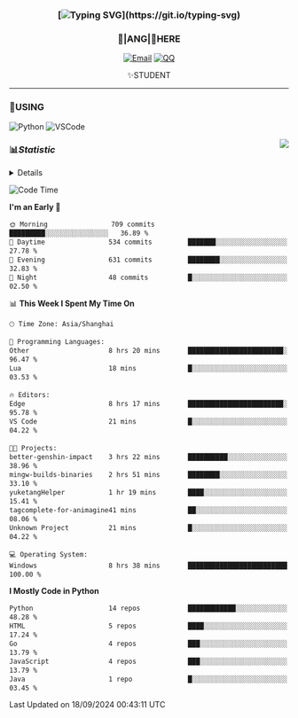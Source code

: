 <div align="center">


### [![Typing SVG](https://readme-typing-svg.herokuapp.com?size=25&duration=2500&color=8C43EA&vCenter=true&width=200&height=40&lines=%F0%9F%8C%B1ANGJustinl%F0%9F%8C%B1+!)](https://git.io/typing-svg)


### 🥛|**ANG**|🥛HERE



[![Email](https://img.shields.io/badge/Email-ANGJustin@163.com-6A5ACD?style=flat-square&logoColor=fff)](mailto:ANGJustinl@163.com)
[![QQ](https://img.shields.io/badge/QQ-77139032-98FB98?style=flat-square&logoColor=fff)](https://qm.qq.com/cgi-bin/qm/qr?k=mcs-cON_aPNfc3hO8-H7lWJHDX-5nKr7&noverify=0)




✨STUDENT 

</div>

---

### 🎨USING

![Python](https://img.shields.io/badge/-Python-blue?style=flat-square&logo=Python&logoColor=fff)
![VSCode](https://img.shields.io/badge/-VSCode-blue?style=flat-square&logo=visualstudiocode&logoColor=fff)


<a href="#">
  <img align="right" src="https://github-readme-stats.vercel.app/api?username=ANGJustinl&count_private=true&show_icons=true&hide_border=true&bg_color=15,f2f7fd,E0EAFC" />
</a>




### 📊*Statistic* 

<details>

<p align="center">
   <img src="github-metrics.svg" alt="typing-svg">
</p>

[![Github activity graph](https://github-readme-activity-graph.angforever.top/graph?username=ANGJustinl&theme=dracula)](https://github.com/ANGJustinl/ANGJustinl)
![image](https://github.com/ANGJustinl/ANGJustinl/assets/96008766/f6c957b8-b907-482a-8804-4c1f944d4b60)
</details>

<!--START_SECTION:waka-->
![Code Time](http://img.shields.io/badge/Code%20Time-284%20hrs%2049%20mins-blue)

**I'm an Early 🐤** 

```text
🌞 Morning                709 commits         █████████░░░░░░░░░░░░░░░░   36.89 % 
🌆 Daytime                534 commits         ███████░░░░░░░░░░░░░░░░░░   27.78 % 
🌃 Evening                631 commits         ████████░░░░░░░░░░░░░░░░░   32.83 % 
🌙 Night                  48 commits          █░░░░░░░░░░░░░░░░░░░░░░░░   02.50 % 
```


📊 **This Week I Spent My Time On** 

```text
🕑︎ Time Zone: Asia/Shanghai

💬 Programming Languages: 
Other                    8 hrs 20 mins       ████████████████████████░   96.47 % 
Lua                      18 mins             █░░░░░░░░░░░░░░░░░░░░░░░░   03.53 % 

🔥 Editors: 
Edge                     8 hrs 17 mins       ████████████████████████░   95.78 % 
VS Code                  21 mins             █░░░░░░░░░░░░░░░░░░░░░░░░   04.22 % 

🐱‍💻 Projects: 
better-genshin-impact    3 hrs 22 mins       ██████████░░░░░░░░░░░░░░░   38.96 % 
mingw-builds-binaries    2 hrs 51 mins       ████████░░░░░░░░░░░░░░░░░   33.10 % 
yuketangHelper           1 hr 19 mins        ████░░░░░░░░░░░░░░░░░░░░░   15.41 % 
tagcomplete-for-animagine41 mins             ██░░░░░░░░░░░░░░░░░░░░░░░   08.06 % 
Unknown Project          21 mins             █░░░░░░░░░░░░░░░░░░░░░░░░   04.22 % 

💻 Operating System: 
Windows                  8 hrs 38 mins       █████████████████████████   100.00 % 
```

**I Mostly Code in Python** 

```text
Python                   14 repos            ████████████░░░░░░░░░░░░░   48.28 % 
HTML                     5 repos             ████░░░░░░░░░░░░░░░░░░░░░   17.24 % 
Go                       4 repos             ███░░░░░░░░░░░░░░░░░░░░░░   13.79 % 
JavaScript               4 repos             ███░░░░░░░░░░░░░░░░░░░░░░   13.79 % 
Java                     1 repo              █░░░░░░░░░░░░░░░░░░░░░░░░   03.45 % 
```




 Last Updated on 18/09/2024 00:43:11 UTC
<!--END_SECTION:waka-->
